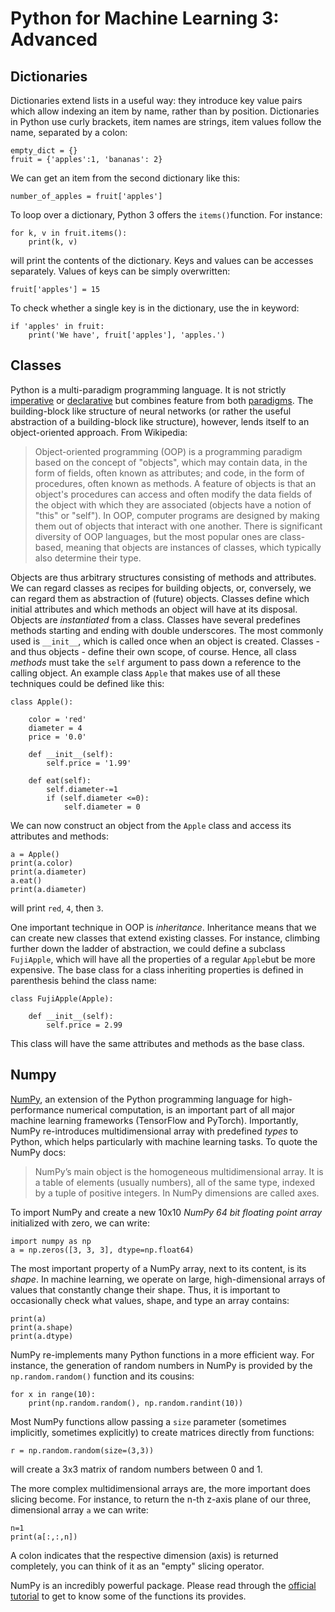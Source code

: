 # Python for Machine Learning 3: Advanced

## Dictionaries

Dictionaries extend lists in a useful way: they introduce key value pairs which allow indexing an item by name, rather than by position. Dictionaries in Python use curly brackets, item names are strings, item values follow the name, separated by a colon:

```
empty_dict = {}
fruit = {'apples':1, 'bananas': 2}
```

We can get an item from the second dictionary like this:

```
number_of_apples = fruit['apples']
```

To loop over a dictionary, Python 3 offers the `items()`function. For instance:

```
for k, v in fruit.items():
    print(k, v)
```

will print the contents of the dictionary. Keys and values can be accesses separately. Values of keys can be simply overwritten:

```
fruit['apples'] = 15
```

To check whether a single key is in the dictionary, use the in keyword:

```
if 'apples' in fruit:
    print('We have', fruit['apples'], 'apples.')
```

## Classes

Python is a multi-paradigm programming language. It is not strictly [imperative](https://en.wikipedia.org/wiki/Imperative_programming) or [declarative](https://en.wikipedia.org/wiki/Declarative_programming) but combines feature from both [paradigms](https://en.wikipedia.org/wiki/Programming_paradigm). The building-block like structure of neural networks (or rather the useful abstraction of a building-block like structure), however, lends itself to an object-oriented approach. From Wikipedia:

> Object-oriented programming (OOP) is a programming paradigm based on the concept of "objects", which may contain data, in the form of fields, often known as attributes; and code, in the form of procedures, often known as methods. A feature of objects is that an object's procedures can access and often modify the data fields of the object with which they are associated (objects have a notion of "this" or "self"). In OOP, computer programs are designed by making them out of objects that interact with one another. There is significant diversity of OOP languages, but the most popular ones are class-based, meaning that objects are instances of classes, which typically also determine their type.

Objects are thus arbitrary structures consisting of methods and attributes. We can regard classes as recipes for building objects, or, conversely, we can regard them as abstraction of (future) objects. Classes define which initial attributes and which methods an object will have at its disposal. Objects are *instantiated* from a class. Classes have several predefines methods starting and ending with double underscores. The most commonly used is `__init__`, which is called once when an object is created. Classes - and thus objects - define their own scope, of course. Hence, all class *methods* must take the `self` argument to pass down a reference to the calling object. An example class `Apple` that makes use of all these techniques could be defined like this:

```
class Apple():
    
    color = 'red'
    diameter = 4
    price = '0.0'
    
    def __init__(self):
        self.price = '1.99'

    def eat(self):
        self.diameter-=1
        if (self.diameter <=0):
            self.diameter = 0
```

We can now construct an object from the `Apple` class and access its attributes and methods:

```
a = Apple()
print(a.color)
print(a.diameter)
a.eat()
print(a.diameter)
```

will print `red`, `4`, then `3`.

One important technique in OOP is *inheritance*. Inheritance means that we can create new classes that extend existing classes. For instance, climbing further down the ladder of abstraction, we could define a subclass `FujiApple`, which will have all the properties of a regular `Apple`but be more expensive. The base class for a class inheriting properties is defined in parenthesis behind the class name:

```
class FujiApple(Apple):
    
    def __init__(self):
        self.price = 2.99
```

This class will have the same attributes and methods as the base class.

## Numpy

[NumPy](http://www.numpy.org/), an extension of the Python programming language for high-performance numerical computation, is an important part of all major machine learning frameworks (TensorFlow and PyTorch). Importantly, NumPy re-introduces multidimensional array with predefined *types* to Python, which helps particularly with machine learning tasks. To quote the NumPy docs:

> NumPy’s main object is the homogeneous multidimensional array. It is a table of elements (usually numbers), all of the same type, indexed by a tuple of positive integers. In NumPy dimensions are called axes.

To import NumPy and create a new 10x10 *NumPy 64 bit floating point array* initialized with zero, we can write:

```
import numpy as np
a = np.zeros([3, 3, 3], dtype=np.float64)
```

The most important property of a NumPy array, next to its content, is its *shape*. In machine learning, we operate on large, high-dimensional arrays of values that constantly change their shape. Thus, it is important to occasionally check what values, shape, and type an array contains:

```
print(a)
print(a.shape)
print(a.dtype)
```

NumPy re-implements many Python functions in a more efficient way. For instance, the generation of random numbers in NumPy is provided by the `np.random.random()` function and its cousins:

```
for x in range(10):
    print(np.random.random(), np.random.randint(10))
```

Most NumPy functions allow passing a `size` parameter (sometimes implicitly, sometimes explicitly) to create matrices directly from functions:

```
r = np.random.random(size=(3,3))
```

will create a 3x3 matrix of random numbers between 0 and 1.

The more complex multidimensional arrays are, the more important does slicing become. For instance, to return the n-th z-axis plane of our three, dimensional array `a` we can write:

```
n=1
print(a[:,:,n])
```

A colon indicates that the respective dimension (axis) is returned completely, you can think of it as an "empty" slicing operator.

NumPy is an incredibly powerful package. Please read through the [official tutorial](https://docs.scipy.org/doc/numpy/user/quickstart.html) to get to know some of the functions its provides.